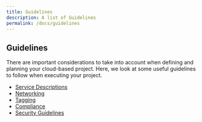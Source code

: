 ```yaml
---
title: Guidelines
description: A list of Guidelines
permalink: /docs/guidelines
---
```


## Guidelines

There are important considerations to take into account when defining and planning your cloud-based project.
Here, we look at some useful guidelines to follow when executing your project.

*  [Service Descriptions](guidelines/description)
*  [Networking](guidelines/networking)
*  [Tagging](guidelines/tagging)
*  [Compliance](guidelines/compliance)
*  [Security Guidelines](guidelines/security)

[//]: # (This may be the most platform independent comment)

